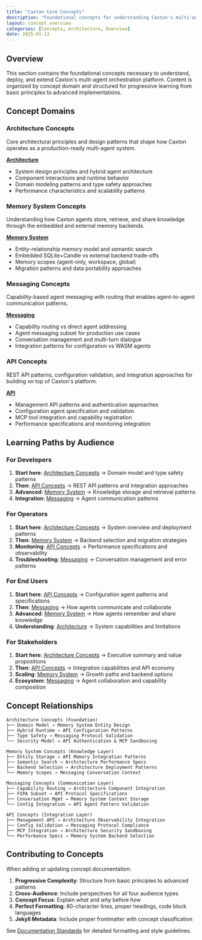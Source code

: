 ```yaml
---
title: "Caxton Core Concepts"
description: "Foundational concepts for understanding Caxton's multi-agent orchestration platform"
layout: concept_overview
categories: [Concepts, Architecture, Overview]
date: 2025-01-13
---
```


## Overview

This section contains the foundational concepts necessary to understand, deploy,
and extend Caxton's multi-agent orchestration platform. Content is organized
by concept domain and structured for progressive learning from basic principles
to advanced implementations.

## Concept Domains

### Architecture Concepts

Core architectural principles and design patterns that shape how Caxton
operates as a production-ready multi-agent system.

**[Architecture](/docs/concepts/architecture/)**

- System design principles and hybrid agent architecture
- Component interactions and runtime behavior
- Domain modeling patterns and type safety approaches
- Performance characteristics and scalability patterns

### Memory System Concepts

Understanding how Caxton agents store, retrieve, and share knowledge through
the embedded and external memory backends.

**[Memory System](/docs/concepts/memory-system/)**

- Entity-relationship memory model and semantic search
- Embedded SQLite+Candle vs external backend trade-offs
- Memory scopes (agent-only, workspace, global)
- Migration patterns and data portability approaches

### Messaging Concepts

Capability-based agent messaging with routing that enables
agent-to-agent communication patterns.

**[Messaging](/docs/concepts/messaging/)**

- Capability routing vs direct agent addressing
- Agent messaging subset for production use cases
- Conversation management and multi-turn dialogue
- Integration patterns for configuration vs WASM agents

### API Concepts

REST API patterns, configuration validation, and integration approaches for
building on top of Caxton's platform.

**[API](/docs/concepts/api/)**

- Management API patterns and authentication approaches
- Configuration agent specification and validation
- MCP tool integration and capability registration
- Performance specifications and monitoring integration

## Learning Paths by Audience

### For Developers

1. **Start here**: [Architecture Concepts](/docs/concepts/architecture/) →
   Domain model and type safety patterns
2. **Then**: [API Concepts](/docs/concepts/api/) → REST API patterns and
   integration approaches
3. **Advanced**: [Memory System](/docs/concepts/memory-system/) → Knowledge
   storage and retrieval patterns
4. **Integration**: [Messaging](/docs/concepts/messaging/) → Agent
   communication patterns

### For Operators

1. **Start here**: [Architecture Concepts](/docs/concepts/architecture/) →
   System overview and deployment patterns
2. **Then**: [Memory System](/docs/concepts/memory-system/) → Backend selection
   and migration strategies
3. **Monitoring**: [API Concepts](/docs/concepts/api/) → Performance
   specifications and observability
4. **Troubleshooting**: [Messaging](/docs/concepts/messaging/) → Conversation
   management and error patterns

### For End Users

1. **Start here**: [API Concepts](/docs/concepts/api/) → Configuration agent
   patterns and specifications
2. **Then**: [Messaging](/docs/concepts/messaging/) → How agents communicate
   and collaborate
3. **Advanced**: [Memory System](/docs/concepts/memory-system/) → How agents
   remember and share knowledge
4. **Understanding**: [Architecture](/docs/concepts/architecture/) → System
   capabilities and limitations

### For Stakeholders

1. **Start here**: [Architecture Concepts](/docs/concepts/architecture/) →
   Executive summary and value propositions
2. **Then**: [API Concepts](/docs/concepts/api/) → Integration capabilities
   and API economy
3. **Scaling**: [Memory System](/docs/concepts/memory-system/) → Growth paths
   and backend options
4. **Ecosystem**: [Messaging](/docs/concepts/messaging/) → Agent collaboration
   and capability composition

## Concept Relationships

```text
Architecture Concepts (Foundation)
├── Domain Model → Memory System Entity Design
├── Hybrid Runtime → API Configuration Patterns
├── Type Safety → Messaging Protocol Validation
└── Security Model → API Authentication & MCP Sandboxing

Memory System Concepts (Knowledge Layer)
├── Entity Storage → API Memory Integration Patterns
├── Semantic Search → Architecture Performance Specs
├── Backend Selection → Architecture Deployment Patterns
└── Memory Scopes → Messaging Conversation Context

Messaging Concepts (Communication Layer)
├── Capability Routing → Architecture Component Integration
├── FIPA Subset → API Protocol Specifications
├── Conversation Mgmt → Memory System Context Storage
└── Config Integration → API Agent Pattern Validation

API Concepts (Integration Layer)
├── Management API → Architecture Observability Integration
├── Config Validation → Messaging Protocol Compliance
├── MCP Integration → Architecture Security Sandboxing
└── Performance Specs → Memory System Backend Selection
```

## Contributing to Concepts

When adding or updating concept documentation:

1. **Progressive Complexity**: Structure from basic principles to advanced
   patterns
2. **Cross-Audience**: Include perspectives for all four audience types
3. **Concept Focus**: Explain _what_ and _why_ before _how_
4. **Perfect Formatting**: 80-character lines, proper headings, code block
   languages
5. **Jekyll Metadata**: Include proper frontmatter with concept classification

See [Documentation Standards](/docs/contributing/documentation-standards.md)
for detailed formatting and style guidelines.
